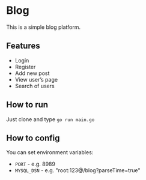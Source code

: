 # Blog

This is a simple blog platform.

## Features
- Login
- Register
- Add new post
- View user’s page
- Search of users

## How to run
Just clone and type `go run main.go`

## How to config
You can set environment variables:
- `PORT` - e.g. 8989
- `MYSQL_DSN` -  e.g. "root:123@/blog?parseTime=true"